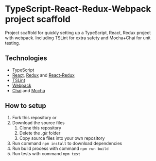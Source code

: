 # TypeScript-React-Redux-Webpack project scaffold
Project scaffold for quickly setting up a TypeScript, React, Redux project with webpack. Including TSLint for extra safety and Mocha+Chai for unit testing.

## Technologies
- [TypeScript](https://www.typescriptlang.org/)
- [React](https://reactjs.org/), [Redux](https://redux.js.org/) and [React-Redux](https://react-redux.js.org/)
- [TSLint](https://palantir.github.io/tslint/)
- [Webpack](https://webpack.js.org/)
- [Chai](https://www.chaijs.com/) and [Mocha](https://mochajs.org/)

## How to setup
1. Fork this repository or
1. Download the source files
    1. Clone this repository
    1. Delete the *.git* folder
    1. Copy source files into your own repository
1. Run command `npm install` to download dependencies
1. Run build process with command `npm run build`
1. Run tests with command `npm test`
